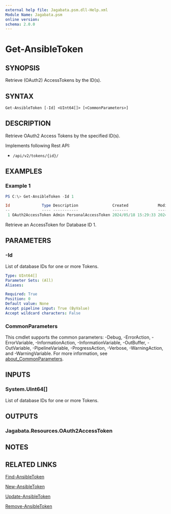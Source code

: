 ```yaml
---
external help file: Jagabata.psm.dll-Help.xml
Module Name: Jagabata.psm
online version:
schema: 2.0.0
---
```


# Get-AnsibleToken

## SYNOPSIS
Retrieve (OAuth2) AccessTokens by the ID(s).

## SYNTAX

```
Get-AnsibleToken [-Id] <UInt64[]> [<CommonParameters>]
```

## DESCRIPTION
Retrieve OAuth2 Access Tokens by the specified ID(s).

Implements following Rest API:  
- `/api/v2/tokens/{id}/`

## EXAMPLES

### Example 1
```powershell
PS C:\> Get-AnsibleToken -Id 1

Id              Type Description               Created             Modified            Expires             User Username Application ApplicationName Scope
--              ---- -----------               -------             --------            -------             ---- -------- ----------- --------------- -----
 1 OAuth2AccessToken Admin PersonalAccessToken 2024/05/18 15:29:33 2024/05/18 15:29:33 3023/09/19 15:29:33    1 admin                                write
```

Retrieve an AccessToken for Database ID 1.

## PARAMETERS

### -Id
List of database IDs for one or more Tokens.

```yaml
Type: UInt64[]
Parameter Sets: (All)
Aliases:

Required: True
Position: 0
Default value: None
Accept pipeline input: True (ByValue)
Accept wildcard characters: False
```

### CommonParameters
This cmdlet supports the common parameters: -Debug, -ErrorAction, -ErrorVariable, -InformationAction, -InformationVariable, -OutBuffer, -OutVariable, -PipelineVariable, -ProgressAction, -Verbose, -WarningAction, and -WarningVariable. For more information, see [about_CommonParameters](http://go.microsoft.com/fwlink/?LinkID=113216).

## INPUTS

### System.UInt64[]
List of database IDs for one or more Tokens.

## OUTPUTS

### Jagabata.Resources.OAuth2AccessToken
## NOTES

## RELATED LINKS

[Find-AnsibleToken](Find-AnsibleToken.md)

[New-AnsibleToken](New-AnsibleToken.md)

[Update-AnsibleToken](Update-AnsibleToken.md)

[Remove-AnsibleToken](Remove-AnsibleToken.md)
